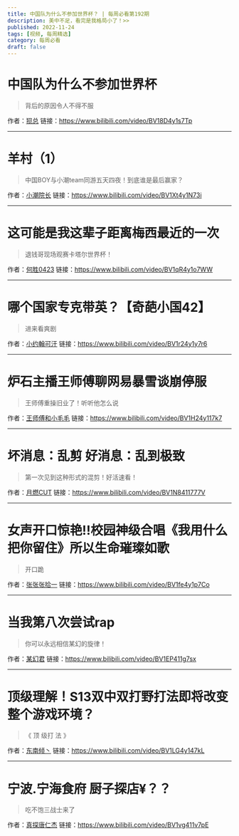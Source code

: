 ```yaml
---
title: 中国队为什么不参加世界杯？ | 每周必看第192期
description: 美中不足，看完是我格局小了！>>
published: 2022-11-24
tags: [视频, 每周精选]
category: 每周必看
draft: false
---
```


# 中国队为什么不参加世界杯
> 背后的原因令人不得不服

作者：[狈总](https://space.bilibili.com/283036476)
链接：https://www.bilibili.com/video/BV18D4y1s7Tp

---

# 羊村（1）
> 中国BOY与小潮team同游五天四夜！到底谁是最后赢家？

作者：[小潮院长](https://space.bilibili.com/5970160)
链接：https://www.bilibili.com/video/BV1Xt4y1N73i

---

# 这可能是我这辈子距离梅西最近的一次
> 退钱哥现场观赛卡塔尔世界杯！

作者：[何胜0423](https://space.bilibili.com/2044333698)
链接：https://www.bilibili.com/video/BV1qR4y1o7WW

---

# 哪个国家专克带英？【奇葩小国42】
> 进来看爽剧

作者：[小约翰可汗](https://space.bilibili.com/23947287)
链接：https://www.bilibili.com/video/BV1r24y1y7r6

---

# 炉石主播王师傅聊网易暴雪谈崩停服
> 王师傅重操旧业了！听听他怎么说

作者：[王师傅和小毛毛](https://space.bilibili.com/452606628)
链接：https://www.bilibili.com/video/BV1H24y117k7

---

# 坏消息：乱剪  好消息：乱到极致
> 第一次见到这种形式的混剪！好活速看！

作者：[月燃CUT](https://space.bilibili.com/362937474)
链接：https://www.bilibili.com/video/BV1N8411777V

---

# 女声开口惊艳!!校园神级合唱《我用什么把你留住》所以生命璀璨如歌
> 开口跪

作者：[张张张拾一](https://space.bilibili.com/382222964)
链接：https://www.bilibili.com/video/BV1fe4y1p7Co

---

# 当我第八次尝试rap
> 你可以永远相信某幻的旋律！

作者：[某幻君](https://space.bilibili.com/1577804)
链接：https://www.bilibili.com/video/BV1EP411g7sx

---

# 顶级理解！S13双中双打野打法即将改变整个游戏环境？
> 《 顶 级打 法 》

作者：[东南倾丶](https://space.bilibili.com/11720519)
链接：https://www.bilibili.com/video/BV1LG4y147kL

---

# 宁波.宁海食府  厨子探店¥？？
> 吃不饱三战士来了

作者：[真探唐仁杰](https://space.bilibili.com/544336675)
链接：https://www.bilibili.com/video/BV1vg411v7pE


